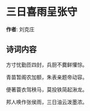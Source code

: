 # 三日喜雨呈张守

**作者**: 刘克庄

## 诗词内容

方寸忧勤匝四封，兵厨不爨鲜懽悰。

青苗暂阁农加额，朱表亲题帝动容。

便著蓑衣驾秧马，莫投铁简起湫龙。

邦人唤作张侯雨，三日油云泼墨浓。

